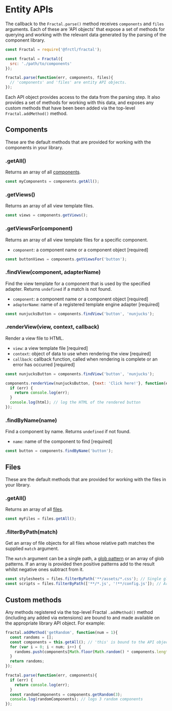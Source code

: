 # Entity APIs

The callback to the `Fractal.parse()` method receives `components` and `files` arguments. Each of these are 'API objects' that expose a set of methods for querying and working with the relevant data generated by the parsing of the component library.

```js
const Fractal = require('@frctl/fractal');

const fractal = Fractal({
  src: './path/to/components'
});

fractal.parse(function(err, components, files){
  // 'components' and 'files' are entity API objects.
});
```

Each API object provides access to the data from the parsing step. It also provides a set of methods for working with this data, and exposes any custom methods that have been been added via the top-level `Fractal.addMethod()` method.

## Components

These are the default methods that are provided for working with the components in your library.

### .getAll()

Returns an array of all [components](/docs/entity-schemas.md#component).

```js
const myComponents = components.getAll();
```

### .getViews()

Returns an array of all view template files.

```js
const views = components.getViews();
```

### .getViewsFor(component)

Returns an array of all view template files for a specific component.

* `component`: a component name or a component object [required]

```js
const buttonViews = components.getViewsFor('button');
```

### .findView(component, adapterName)

Find the view template for a component that is used by the specified adapter. Returns `undefined` if a match is not found.

* `component`: a component name or a component object [required]
* `adapterName`: name of a registered template engine adapter [required]

```js
const nunjucksButton = components.findView('button', 'nunjucks');
```

### .renderView(view, context, callback)

Render a view file to HTML.

* `view`: a view template file [required]
* `context`: object of data to use when rendering the view [required]
* `callback`: callback function, called when rendering is complete or an error has occurred [required]

```js
const nunjucksButton = components.findView('button', 'nunjucks');

components.renderView(nunjucksButton, {text: 'Click here!'}, function(err, html){
  if (err) {
    return console.log(err);
  }
  console.log(html); // log the HTML of the rendered button
});
```

### .findByName(name)

Find a component by name. Returns `undefined` if not found.

* `name`: name of the component to find [required]

```js
const button = components.findByName('button');
```

## Files

These are the default methods that are provided for working with the files in your library.

### .getAll()

Returns an array of all [files](/docs/entity-schemas.md#file).

```js
const myFiles = files.getAll();
```

### .filterByPath(match)

Get an array of file objects for all files whose relative path matches the supplied `match` argument.

The `match` argument can be a single path, a [glob pattern](https://github.com/isaacs/node-glob#glob-primer) or an array of glob patterns. If an array is provided then positive patterns add to the result whilst negative ones subtract from it.

```js
const stylesheets = files.filterByPath('**/assets/*.css'); // Single glob string
const scripts = files.filterByPath(['**/*.js', '!**/config.js']); // Array of glob strings
```

## Custom methods

Any methods registered via the top-level Fractal `.addMethod()` method (including any added via extensions) are bound to and made available on the appropriate library API object. For example:

```js
fractal.addMethod('getRandom', function(num = 1){
  const randoms = [];
  const components = this.getAll(); // 'this' is bound to the API object itself
  for (var i = 0; i < num; i++) {
    randoms.push(components[Math.floor(Math.random() * components.length)]);
  }
  return randoms;
});

fractal.parse(function(err, components){
  if (err) {
    return console.log(err);
  }
  const randomComponents = components.getRandom(3);
  console.log(randomComponents); // logs 3 random components
});

```
